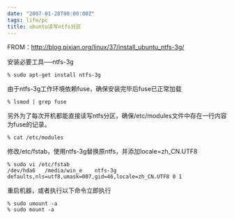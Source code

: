 ```yaml
---
date: "2007-01-28T00:00:00Z"
tags: life/pc
title: ubuntu读写ntfs分区
---
```


FROM：<http://blog.pixian.org/linux/37/install_ubuntu_ntfs-3g/>

安装必要工具──ntfs-3g

    % sudo apt-get install ntfs-3g

由于ntfs-3g工作环境依赖fuse，确保安装完毕后fuse已正常加载 

    % lsmod | grep fuse

另外为了每次开机都能直接读写ntfs分区，确保/etc/modules文件中存在一行内容为fuse的记录。

    % cat /etc/modules

修改/etc/fstab，使用ntfs-3g替换原ntfs，并添加locale=zh_CN.UTF8

    % sudo vi /etc/fstab
    /dev/hda6   /media/win_e    ntfs-3g    defaults,nls=utf8,umask=007,gid=46,locale=zh_CN.UTF8 0 1

重启机器，或者执行以下命令立即执行

    % sudo umount -a
    % sudo mount -a
